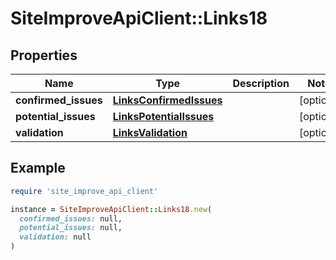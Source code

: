# SiteImproveApiClient::Links18

## Properties

| Name | Type | Description | Notes |
| ---- | ---- | ----------- | ----- |
| **confirmed_issues** | [**LinksConfirmedIssues**](LinksConfirmedIssues.md) |  | [optional] |
| **potential_issues** | [**LinksPotentialIssues**](LinksPotentialIssues.md) |  | [optional] |
| **validation** | [**LinksValidation**](LinksValidation.md) |  | [optional] |

## Example

```ruby
require 'site_improve_api_client'

instance = SiteImproveApiClient::Links18.new(
  confirmed_issues: null,
  potential_issues: null,
  validation: null
)
```

